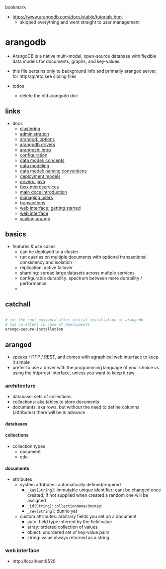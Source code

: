 bookmark

- https://www.arangodb.com/docs/stable/tutorials.html
  - skipped everything and went straight to user management

# arangodb

- ArangoDB is a native multi-model, open-source database with flexible data models for documents, graphs, and key-values.
- this file pertains only to background info and primarily arangod server, for http/aql/etc see sibling files

- todos
  - delete the old arangodb doc

## links

- docs
  - [clustering](https://www.arangodb.com/community-server/cluster/)
  - [administration](https://www.arangodb.com/docs/stable/administration.html)
  - [arangod: options](https://www.arangodb.com/docs/stable/programs-arangod-options.html)
  - [arangodb drivers](https://www.arangodb.com/docs/stable/drivers/)
  - [arangosh: intro](https://www.arangodb.com/docs/stable/programs-arangosh.html)
  - [configuration](https://www.arangodb.com/docs/stable/administration-configuration.html)
  - [data model: concepts](https://www.arangodb.com/docs/stable/data-modeling-concepts.html)
  - [data modeling](https://www.arangodb.com/docs/stable/data-modeling.html)
  - [data model: naming conventions](https://www.arangodb.com/docs/stable/data-modeling-naming-conventions.html)
  - [deployment models](https://www.arangodb.com/docs/stable/deployment.html)
  - [drivers: java](https://github.com/arangodb/arangodb-java-driver#learn-more)
  - [foxx microservices](https://www.arangodb.com/docs/stable/foxx.html)
  - [main docs introduction](https://www.arangodb.com/docs/stable/index.html)
  - [managing users](https://www.arangodb.com/docs/stable/administration-managing-users.html)
  - [transactions](https://www.arangodb.com/docs/stable/transactions.html)
  - [web interface: getting started](https://www.arangodb.com/docs/stable/getting-started-web-interface.html)
  - [web interface](https://www.arangodb.com/docs/stable/programs-web-interface.html)
  - [scaling arango](https://www.arangodb.com/docs/stable/scaling.html)

## basics

- features & use cases
  - can be deployed to a cluster
  - run queries on multiple documents with optional transactional consistency and isolation
  - replication: active failover
  - sharding: spread large datasets across multple services
  - configurable durability: spectrum between more durability / performance
  -

## catchall

```sh

# set the root password after initial installation of arangodb
# has no effect in case of deployments
arango-secure-installation


```

## arangod

- speaks HTTP / REST, and comes with agraphical web interface to keep it simple
- prefer to use a driver with the programming language of your choice vs using the http/rest interface, unless you want to keep it raw

### architecture

- database: sets of collections
- collections: aka tables to store documents
- documents: aka rows, but without the need to define columns (attributes) there will be in advance

#### databases

#### collections

- collection types
  - document
  - ede

#### documents

- attributes
  - system attributes: automatically defined/required
    - `_key[String]`: immutable unique identifier; cant be changed once created; if not supplied when created a random one will be assigned
    - `_id[String]`: `collectionName/docKey`:
    - `_rev[String]`: dunno yet
  - custom attributes: arbitrary fields you set on a document
    - auto: field type inferred by the field value
    - array: ordered collection of values
    - object: unordered set of key-value pairs
    - string: value always returned as a string

### web interface

- http://localhost:8529
